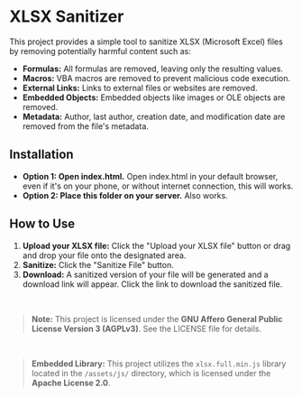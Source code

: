 # XLSX Sanitizer

This project provides a simple tool to sanitize XLSX (Microsoft Excel) files by removing potentially harmful content such as:

* **Formulas:** All formulas are removed, leaving only the resulting values.
* **Macros:** VBA macros are removed to prevent malicious code execution.
* **External Links:** Links to external files or websites are removed.
* **Embedded Objects:** Embedded objects like images or OLE objects are removed.
* **Metadata:** Author, last author, creation date, and modification date are removed from the file's metadata.

## Installation
* **Option 1: Open index.html.**
        Open index.html in your default browser, even if it's on your phone, or without internet connection, this will works.
* **Option 2: Place this folder on your server.**
        Also works.

## How to Use

1. **Upload your XLSX file:** Click the "Upload your XLSX file" button or drag and drop your file onto the designated area.
2. **Sanitize:** Click the "Sanitize File" button.
3. **Download:** A sanitized version of your file will be generated and a download link will appear. Click the link to download the sanitized file.

<br>

> **Note:** This project is licensed under the **GNU Affero General Public License Version 3 (AGPLv3)**. See the LICENSE file for details.

<br>

> **Embedded Library:** This project utilizes the `xlsx.full.min.js` library located in the `/assets/js/` directory, which is licensed under the **Apache License 2.0**.